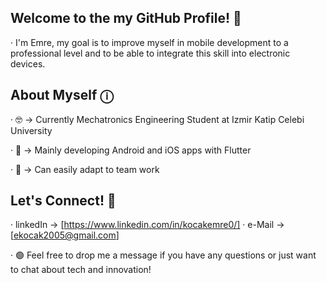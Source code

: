 ## Welcome to the my GitHub Profile! 👋

· I'm Emre, my goal is to improve myself in mobile development to a professional level and to be able to
integrate this skill into electronic devices.

## About Myself ⓘ
· 🤓 -> Currently Mechatronics Engineering Student at Izmir Katip Celebi University

· 💙 -> Mainly developing Android and iOS apps with Flutter

· 🤝 -> Can easily adapt to team work

## Let's Connect! 🔗
· linkedIn -> [https://www.linkedin.com/in/kocakemre0/]
· e-Mail -> [ekocak2005@gmail.com]

· 🟢 Feel free to drop me a message if you have any questions or just want to chat about tech and innovation!
